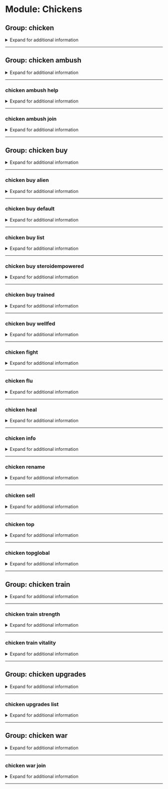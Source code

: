 # Module: Chickens

## Group: chicken
<details><summary markdown='span'>Expand for additional information</summary><p>

*Manage your chicken. If invoked without subcommands, prints out your chicken information.*

**Aliases:**
`cock, hen, chick, coc, cc`

**Arguments:**

(optional) `[member]` : *User.* (def: `None`)

**Examples:**

```
!chicken
!chicken @Someone
```
</p></details>

---

## Group: chicken ambush
<details><summary markdown='span'>Expand for additional information</summary><p>

*Start an ambush for another user's chicken. Other users can either help with the ambush or help the ambushed chicken.*

**Aliases:**
`gangattack`

**Overload 1:**

`[member]` : *Whose chicken to ambush?*

**Overload 0:**

`[string]` : *Name of the chicken to fight.*

**Examples:**

```
!chicken ambush @Someone
```
</p></details>

---

### chicken ambush help
<details><summary markdown='span'>Expand for additional information</summary><p>

*Join a pending chicken ambush and help the ambushed chicken.*

**Aliases:**
`h, halp, hlp, ha`

**Examples:**

```
!chicken ambush help
```
</p></details>

---

### chicken ambush join
<details><summary markdown='span'>Expand for additional information</summary><p>

*Join a pending chicken ambush as one of the ambushers.*

**Aliases:**
`+, compete, enter, j, <, <<`

**Examples:**

```
!chicken ambush join
```
</p></details>

---

## Group: chicken buy
<details><summary markdown='span'>Expand for additional information</summary><p>

*Buy a new chicken in this guild using your credits from WM bank.*

**Aliases:**
`b, shop`

**Arguments:**

`[string...]` : *Chicken name.*

**Examples:**

```
!chicken buy My Chicken Name
```
</p></details>

---

### chicken buy alien
<details><summary markdown='span'>Expand for additional information</summary><p>

*Buy an alien chicken.*

**Aliases:**
`a, extraterrestrial`

**Arguments:**

`[string...]` : *Chicken name.*

**Examples:**

```
!chicken buy alien My Chicken Name
```
</p></details>

---

### chicken buy default
<details><summary markdown='span'>Expand for additional information</summary><p>

*Buy a chicken of default strength (cheapest).*

**Aliases:**
`d, def`

**Arguments:**

`[string...]` : *Chicken name.*

**Examples:**

```
!chicken buy default My Chicken Name
```
</p></details>

---

### chicken buy list
<details><summary markdown='span'>Expand for additional information</summary><p>

*List all available chicken types.*

**Aliases:**
`ls, view`

**Examples:**

```
!chicken buy list
```
</p></details>

---

### chicken buy steroidempowered
<details><summary markdown='span'>Expand for additional information</summary><p>

*Buy a steroid-empowered chicken.*

**Aliases:**
`steroid, empowered`

**Arguments:**

`[string...]` : *Chicken name.*

**Examples:**

```
!chicken buy steroidempowered My Chicken Name
```
</p></details>

---

### chicken buy trained
<details><summary markdown='span'>Expand for additional information</summary><p>

*Buy a trained chicken.*

**Aliases:**
`tr, train`

**Arguments:**

`[string...]` : *Chicken name.*

**Examples:**

```
!chicken buy trained My Chicken Name
```
</p></details>

---

### chicken buy wellfed
<details><summary markdown='span'>Expand for additional information</summary><p>

*Buy a well-fed chicken.*

**Aliases:**
`wf, fed`

**Arguments:**

`[string...]` : *Chicken name.*

**Examples:**

```
!chicken buy wellfed My Chicken Name
```
</p></details>

---

### chicken fight
<details><summary markdown='span'>Expand for additional information</summary><p>

*Make your chicken and another user's chicken fight eachother!*

**Aliases:**
`f, duel, attack`

**Overload 1:**

`[member]` : *Member whose chicken to fight.*

**Overload 0:**

`[string]` : *Name of the chicken to fight.*

**Examples:**

```
!chicken duel @Someone
```
</p></details>

---

### chicken flu
<details><summary markdown='span'>Expand for additional information</summary><p>

*Pay a well-known scientist to create a disease that disintegrates weak chickens.*

**Aliases:**
`cancer, disease, blackdeath`

**Examples:**

```
!chicken flu
```
</p></details>

---

### chicken heal
<details><summary markdown='span'>Expand for additional information</summary><p>

*Heal your chicken (+100 HP). There is one medicine made each 5 minutes, so you need to grab it before the others do!*

**Aliases:**
`+hp, hp`

**Examples:**

```
!chicken heal
```
</p></details>

---

### chicken info
<details><summary markdown='span'>Expand for additional information</summary><p>

*View user's chicken info. If the user is not given, views sender's chicken info.*

**Aliases:**
`information, stats`

**Arguments:**

(optional) `[member]` : *User.* (def: `None`)

**Examples:**

```
!chicken info @Someone
```
</p></details>

---

### chicken rename
<details><summary markdown='span'>Expand for additional information</summary><p>

*Rename your chicken.*

**Aliases:**
`rn, name`

**Arguments:**

`[string...]` : *New chicken name.*

**Examples:**

```
!chicken name New Name
```
</p></details>

---

### chicken sell
<details><summary markdown='span'>Expand for additional information</summary><p>

*Sell your chicken.*

**Aliases:**
`s`

**Examples:**

```
!chicken sell
```
</p></details>

---

### chicken top
<details><summary markdown='span'>Expand for additional information</summary><p>

*View the list of strongest chickens in the current guild.*

**Aliases:**
`best, strongest`

**Examples:**

```
!chicken top
```
</p></details>

---

### chicken topglobal
<details><summary markdown='span'>Expand for additional information</summary><p>

*View the list of strongest chickens globally.*

**Aliases:**
`bestglobally, globallystrongest, globaltop, topg, gtop`

**Examples:**

```
!chicken topglobal
```
</p></details>

---

## Group: chicken train
<details><summary markdown='span'>Expand for additional information</summary><p>

*Train your chicken using your credits from WM bank.*

**Aliases:**
`tr, t, exercise`

**Examples:**

```
!chicken train
```
</p></details>

---

### chicken train strength
<details><summary markdown='span'>Expand for additional information</summary><p>

*Train your chicken's strength using your credits from WM bank.*

**Aliases:**
`str, st, s`

**Examples:**

```
!chicken train strength
```
</p></details>

---

### chicken train vitality
<details><summary markdown='span'>Expand for additional information</summary><p>

*Train your chicken's vitality using your credits from WM bank.*

**Aliases:**
`vit, vi, v`

**Examples:**

```
!chicken train vitality
```
</p></details>

---

## Group: chicken upgrades
<details><summary markdown='span'>Expand for additional information</summary><p>

*Upgrade your chicken with items you can buy using your credits from WM bank. Group call lists all available upgrades.*

**Aliases:**
`perks, upgrade, u`

**Overload 0:**

`[int...]` : *IDs of the upgrades to buy.*

**Examples:**

```
!chicken upgrade 1 2 3
```
</p></details>

---

### chicken upgrades list
<details><summary markdown='span'>Expand for additional information</summary><p>

*List all available upgrades.*

**Aliases:**
`ls, view`

**Examples:**

```
!chicken upgrade list
```
</p></details>

---

## Group: chicken war
<details><summary markdown='span'>Expand for additional information</summary><p>

*Declare a chicken war! Other users can put their chickens into teams which names you specify.*

**Aliases:**
`gangwar, battle`

**Arguments:**

(optional) `[string]` : *Team 1 name.* (def: `None`)

(optional) `[string]` : *Team 2 name.* (def: `None`)

**Examples:**

```
!chicken war Team1 Team2
!chicken war "Team 1 name" "Team 2 name"
```
</p></details>

---

### chicken war join
<details><summary markdown='span'>Expand for additional information</summary><p>

*Join a pending chicken war. Specify a team which you want to join, or numbers 1 or 2 corresponding to team one and team two, respectively.*

**Aliases:**
`+, compete, enter, j`

**Overload 1:**

`[int]` : *Number 1 or 2 depending of team you wish to join.*

**Overload 0:**

`[string...]` : *Team name to join.*

**Examples:**

```
!chicken war join Team Name
```
</p></details>

---


